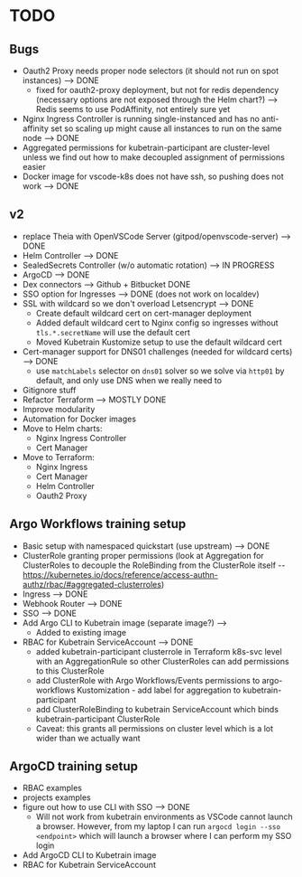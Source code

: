# TODO

## Bugs
- Oauth2 Proxy needs proper node selectors (it should not run on spot instances) --> DONE
  - fixed for oauth2-proxy deployment, but not for redis dependency (necessary options are not exposed through the Helm chart?) --> Redis seems to use PodAffinity, not entirely sure yet
- Nginx Ingress Controller is running single-instanced and has no anti-affinity set so scaling up might cause all instances to run on the same node --> DONE
- Aggregated permissions for kubetrain-participant are cluster-level unless we find out how to make decoupled assignment of permissions easier
- Docker image for vscode-k8s does not have ssh, so pushing does not work --> DONE


## v2

- replace Theia with OpenVSCode Server (gitpod/openvscode-server) --> DONE
- Helm Controller --> DONE
- SealedSecrets Controller (w/o automatic rotation) --> IN PROGRESS
- ArgoCD --> DONE
- Dex connectors --> Github + Bitbucket DONE
- SSO option for Ingresses --> DONE (does not work on localdev)
- SSL with wildcard so we don't overload Letsencrypt --> DONE
  - Create default wildcard cert on cert-manager deployment
  - Added default wildcard cert to Nginx config so ingresses without `tls.*.secretName` will use the default cert
  - Moved Kubetrain Kustomize setup to use the default wildcard cert
- Cert-manager support for DNS01 challenges (needed for wildcard certs) --> DONE
  - use `matchLabels` selector on `dns01` solver so we solve via `http01` by default, and only use DNS when we really need to
- Gitignore stuff
- Refactor Terraform --> MOSTLY DONE
- Improve modularity 
- Automation for Docker images
- Move to Helm charts:
  - Nginx Ingress Controller
  - Cert Manager
- Move to Terraform:
  - Nginx Ingress
  - Cert Manager
  - Helm Controller
  - Oauth2 Proxy


## Argo Workflows training setup
- Basic setup with namespaced quickstart (use upstream) --> DONE
- ClusterRole granting proper permissions (look at Aggregation for ClusterRoles to decouple the RoleBinding from the ClusterRole itself -- https://kubernetes.io/docs/reference/access-authn-authz/rbac/#aggregated-clusterroles)
- Ingress --> DONE
- Webhook Router --> DONE
- SSO --> DONE
- Add Argo CLI to Kubetrain image (separate image?) --> 
  - Added to existing image
- RBAC for Kubetrain ServiceAccount --> DONE
  - added kubetrain-participant clusterrole in Terraform k8s-svc level with an AggregationRule so other ClusterRoles can add permissions to this ClusterRole
  - add ClusterRole with Argo Workflows/Events permissions to argo-workflows Kustomization - add label for aggregation to kubetrain-participant
  - add ClusterRoleBinding to kubetrain ServiceAccount which binds kubetrain-participant ClusterRole
  - Caveat: this grants all permissions on cluster level which is a lot wider than we actually want

## ArgoCD training setup
- RBAC examples
- projects examples
- figure out how to use CLI with SSO --> DONE
  - Will not work from kubetrain environments as VSCode cannot launch a browser. However, from my laptop I can run `argocd login --sso <endpoint>` which will launch a browser where I can perform my SSO login
- Add ArgoCD CLI to Kubetrain image
- RBAC for Kubetrain ServiceAccount





